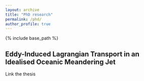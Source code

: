 ```yaml
---
layout: archive
title: "PhD research"
permalink: /phd/
author_profile: true
---
```


{% include base_path %}

## Eddy-Induced Lagrangian Transport in an Idealised Oceanic Meandering Jet

Link the thesis